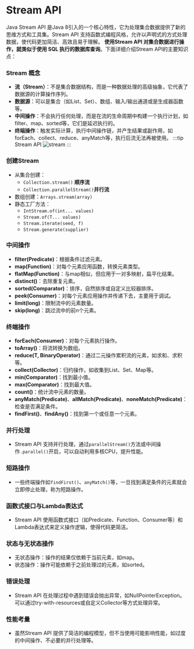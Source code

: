 # Stream API

Java Stream API 是Java 8引入的一个核心特性，它为处理集合数据提供了新的思维方式和工具集。Stream API 支持函数式编程风格，允许以声明式的方式处理数据，使代码更加简洁、高效且易于理解。 **使用Stream API 对集合数据进行操作，就类似于使用 SQL 执行的数据库查询**。下面详细介绍Stream API的主要知识点：

###  Stream 概念

- **流（Stream）**：不是集合数据结构，而是一种数据处理的高级抽象，它代表了数据源的计算操作序列。
- **数据源**：可以是集合（如List、Set）、数组、输入/输出通道或是生成器函数等。
- **中间操作**：不会执行任何处理，而是在流的生命周期中构建一个执行计划，如filter、map、sorted等，它们是延迟执行的。
- **终端操作**：触发实际计算，执行中间操作链，并产生结果或副作用，如forEach、collect、reduce、anyMatch等，执行后流无法再被使用。
:::tip Stream API
![stream](/assets/image/java/newfeatures/stream.png)
:::
### 创建Stream

- 从集合创建：
  - `Collection.stream()` **顺序流**
  - `Collection.parallelStream()`**并行流**
- 数组创建：`Arrays.stream(array)`
- 静态工厂方法：
  - `IntStream.of(int... values)`
  - `Stream.of(T... values)`
  - `Stream.iterate(seed, f)`
  - `Stream.generate(supplier)`

### 中间操作

- **filter(Predicate)**：根据条件过滤元素。
- **map(Function)**：对每个元素应用函数，转换元素类型。
- **flatMap(Function)**：与map相似，但应用于一对多映射，扁平化结果。
- **distinct()**：去除重复元素。
- **sorted(Comparator)**：排序，自然排序或自定义比较器排序。
- **peek(Consumer)**：对每个元素应用操作并传递下去，主要用于调试。
- **limit(long)**：限制流中的元素数量。
- **skip(long)**：跳过流中的前n个元素。

### 终端操作

- **forEach(Consumer)**：对每个元素执行操作。
- **toArray()**：将流转换为数组。
- **reduce(T, BinaryOperator)**：通过二元操作累积流的元素，如求和、求积等。
- **collect(Collector)**：归约操作，如收集到List、Set、Map等。
- **min(Comparator)**：找到最小值。
- **max(Comparator)**：找到最大值。
- **count()**：统计流中元素的数量。
- **anyMatch(Predicate)**、**allMatch(Predicate)**、**noneMatch(Predicate)**：检查是否满足条件。
- **findFirst()**、**findAny()**：找到第一个或任意一个元素。

### 并行处理

- Stream API 支持并行处理，通过`parallelStream()`方法或中间操作`.parallel()`开启，可以自动利用多核CPU，提升性能。

### 短路操作

- 一些终端操作如`findFirst()`、`anyMatch()`等，一旦找到满足条件的元素就会立即停止处理，称为短路操作。

### 函数式接口与Lambda表达式

- Stream API 使用函数式接口（如Predicate、Function、Consumer等）和Lambda表达式来定义操作逻辑，使得代码更简洁。

### 状态与无状态操作

- 无状态操作：操作的结果仅依赖于当前元素，如map。
- 状态操作：操作可能依赖于之前处理过的元素，如sorted。

### 错误处理

- Stream API 在处理过程中遇到错误会抛出异常，如NullPointerException。可以通过try-with-resources或自定义Collector等方式处理异常。

### 性能考量

- 虽然Stream API 提供了简洁的编程模型，但不当使用可能影响性能，如过度的中间操作、不必要的并行处理等。
